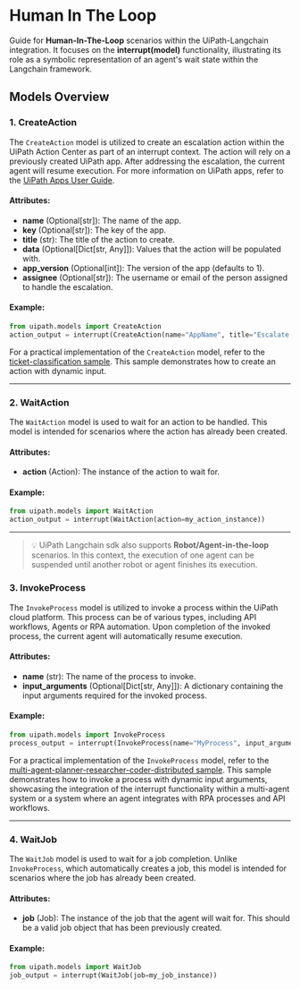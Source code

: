# Human In The Loop

Guide for **Human-In-The-Loop** scenarios within the UiPath-Langchain integration.
It focuses on the **interrupt(model)** functionality, illustrating its role as a symbolic representation of an agent's
wait state within the Langchain framework.

## Models Overview

### 1. CreateAction

The `CreateAction` model is utilized to create an escalation action within the UiPath Action Center as part of an interrupt context. The action will rely on a previously created UiPath app.
After addressing the escalation, the current agent will resume execution.
For more information on UiPath apps, refer to the [UiPath Apps User Guide](https://docs.uipath.com/apps/automation-cloud/latest/user-guide/introduction).

#### Attributes:

-   **name** (Optional[str]): The name of the app.
-   **key** (Optional[str]): The key of the app.
-   **title** (str): The title of the action to create.
-   **data** (Optional[Dict[str, Any]]): Values that the action will be populated with.
-   **app_version** (Optional[int]): The version of the app (defaults to 1).
-   **assignee** (Optional[str]): The username or email of the person assigned to handle the escalation.

#### Example:

```python
from uipath.models import CreateAction
action_output = interrupt(CreateAction(name="AppName", title="Escalate Issue", data={"key": "value"}, app_version=1, assignee="user@example.com"))
```

For a practical implementation of the `CreateAction` model, refer to the [ticket-classification sample](https://github.com/UiPath/uipath-langchain-python/tree/main/samples/ticket-classification). This sample demonstrates how to create an action with dynamic input.

---

### 2. WaitAction

The `WaitAction` model is used to wait for an action to be handled. This model is intended for scenarios where the action has already been created.

#### Attributes:

-   **action** (Action): The instance of the action to wait for.

#### Example:

```python
from uipath.models import WaitAction
action_output = interrupt(WaitAction(action=my_action_instance))
```

---

> 💡 UiPath Langchain sdk also supports **Robot/Agent-in-the-loop** scenarios. In this context, the execution of one agent
> can be suspended until another robot or agent finishes its execution.

### 3. InvokeProcess

The `InvokeProcess` model is utilized to invoke a process within the UiPath cloud platform.
This process can be of various types, including API workflows, Agents or RPA automation.
Upon completion of the invoked process, the current agent will automatically resume execution.

#### Attributes:

-   **name** (str): The name of the process to invoke.
-   **input_arguments** (Optional[Dict[str, Any]]): A dictionary containing the input arguments required for the invoked process.

#### Example:

```python
from uipath.models import InvokeProcess
process_output = interrupt(InvokeProcess(name="MyProcess", input_arguments={"arg1": "value1"}))
```

For a practical implementation of the `InvokeProcess` model, refer to the [multi-agent-planner-researcher-coder-distributed sample](https://github.com/UiPath/uipath-langchain-python/tree/main/samples/multi-agent-planner-researcher-coder-distributed). This sample demonstrates how to invoke a process with dynamic input arguments, showcasing the integration of the interrupt functionality within a multi-agent system or a system where an agent integrates with RPA processes and API workflows.

---

### 4. WaitJob

The `WaitJob` model is used to wait for a job completion. Unlike `InvokeProcess`, which automatically creates a job, this model is intended for scenarios where
the job has already been created.

#### Attributes:

-   **job** (Job): The instance of the job that the agent will wait for. This should be a valid job object that has been previously created.

#### Example:

```python
from uipath.models import WaitJob
job_output = interrupt(WaitJob(job=my_job_instance))
```
